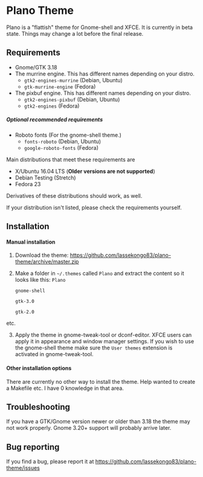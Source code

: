 # Plano Theme

Plano is a "flattish" theme for Gnome-shell and XFCE.
It is currently in beta state. Things may change a lot before the final release.

## Requirements

* Gnome/GTK 3.18
* The murrine engine. This has different names depending on your distro.
  * `gtk2-engines-murrine` (Debian, Ubuntu)
  * `gtk-murrine-engine` (Fedora)
* The pixbuf engine. This has different names depending on your distro.
  * `gtk2-engines-pixbuf` (Debian, Ubuntu)
  * `gtk2-engines` (Fedora)

##### Optional recommended requirements
* Roboto fonts (For the gnome-shell theme.)
  * `fonts-roboto` (Debian, Ubuntu)
  * `google-roboto-fonts` (Fedora)

Main distributions that meet these requirements are

* X/Ubuntu 16.04 LTS (**Older versions are not supported**)
* Debian Testing (Stretch)
* Fedora 23

Derivatives of these distributions should work, as well.

If your distribution isn't listed, please check the requirements yourself.

## Installation

#### Manual installation

1. Download the theme: https://github.com/lassekongo83/plano-theme/archive/master.zip
2. Make a folder in `~/.themes` called `Plano` and extract the content so it looks like this:
  `Plano`

    `gnome-shell`

    `gtk-3.0`

    `gtk-2.0`

etc.

3. Apply the theme in gnome-tweak-tool or dconf-editor. XFCE users can apply it in appearance and window manager settings. If you wish to use the gnome-shell theme make sure the `User themes` extension is activated in gnome-tweak-tool.

#### Other installation options

There are currently no other way to install the theme. Help wanted to create a Makefile etc. I have 0 knowledge in that area.

## Troubleshooting

If you have a GTK/Gnome version newer or older than 3.18 the theme may not work properly. Gnome 3.20+ support will probably arrive later.

## Bug reporting

If you find a bug, please report it at https://github.com/lassekongo83/plano-theme/issues
